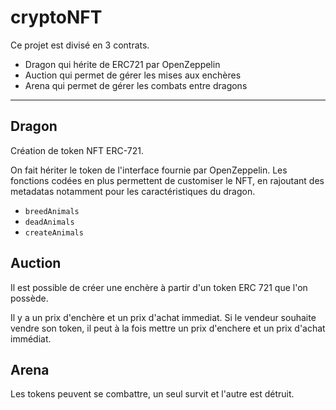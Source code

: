 # cryptoNFT

Ce projet est divisé en 3 contrats.

* Dragon qui hérite de ERC721 par OpenZeppelin
* Auction qui permet de gérer les mises aux enchères
* Arena qui permet de gérer les combats entre dragons

---

## Dragon

Création de token NFT ERC-721.

On fait hériter le token de l'interface fournie par OpenZeppelin.
Les fonctions codées en plus permettent de customiser le NFT, en rajoutant des metadatas notamment pour les caractéristiques du dragon.

* `breedAnimals`
* `deadAnimals` 
* `createAnimals`

## Auction

Il est possible de créer une enchère à partir d'un token ERC 721 que l'on possède.

Il y a un prix d'enchère et un prix d'achat immediat.
Si le vendeur souhaite vendre son token, il peut à la fois mettre un prix d'enchere et un prix d'achat immédiat. 

## Arena

Les tokens peuvent se combattre, un seul survit et l'autre est détruit.